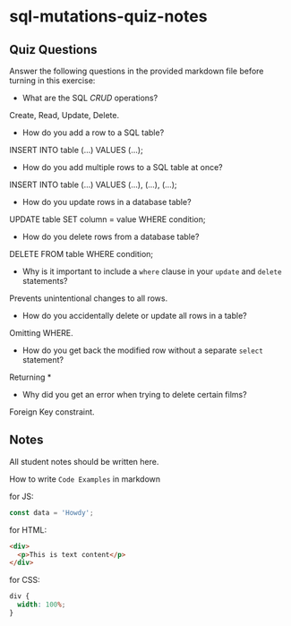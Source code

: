 # sql-mutations-quiz-notes

## Quiz Questions

Answer the following questions in the provided markdown file before turning in this exercise:

- What are the SQL _CRUD_ operations?

Create, Read, Update, Delete.

- How do you add a row to a SQL table?

INSERT INTO table (...) VALUES (...);

- How do you add multiple rows to a SQL table at once?

INSERT INTO table (...) VALUES (...), (...), (...);

- How do you update rows in a database table?

UPDATE table SET column = value WHERE condition;

- How do you delete rows from a database table?

DELETE FROM table WHERE condition;

- Why is it important to include a `where` clause in your `update` and `delete` statements?

Prevents unintentional changes to all rows.

- How do you accidentally delete or update all rows in a table?

Omitting WHERE.

- How do you get back the modified row without a separate `select` statement?

Returning \*

- Why did you get an error when trying to delete certain films?

Foreign Key constraint.

## Notes

All student notes should be written here.

How to write `Code Examples` in markdown

for JS:

```javascript
const data = 'Howdy';
```

for HTML:

```html
<div>
  <p>This is text content</p>
</div>
```

for CSS:

```css
div {
  width: 100%;
}
```
